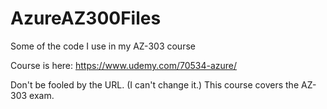 # AzureAZ300Files
Some of the code I use in my AZ-303 course

Course is here: https://www.udemy.com/70534-azure/

Don't be fooled by the URL. (I can't change it.) This course covers the AZ-303 exam. 


